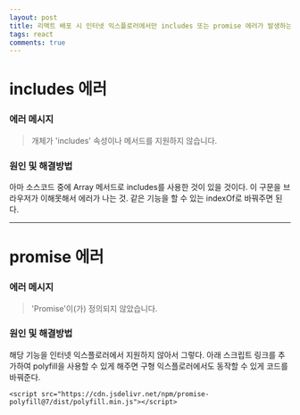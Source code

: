 ```yaml
---
layout: post
title: 리액트 배포 시 인터넷 익스플로러에서만 includes 또는 promise 에러가 발생하는 경우
tags: react
comments: true
---
```


# includes 에러

### 에러 메시지

> 개체가 'includes' 속성이나 메서드를 지원하지 않습니다.

### 원인 및 해결방법

아마 소스코드 중에 Array 메서드로 includes를 사용한 것이 있을 것이다. 이 구문을 브라우저가 이해못해서 에러가 나는 것. 같은 기능을 할 수 있는 indexOf로 바꿔주면 된다.

---

# promise 에러

### 에러 메시지

> 'Promise'이(가) 정의되지 않았습니다.

### 원인 및 해결방법

해당 기능을 인터넷 익스플로러에서 지원하지 않아서 그렇다. 아래 스크립트 링크를 추가하여 polyfill을 사용할 수 있게 해주면 구형 익스플로러에서도 동작할 수 있게 코드를 바꿔준다.

```
<script src="https://cdn.jsdelivr.net/npm/promise-polyfill@7/dist/polyfill.min.js"></script>
```
